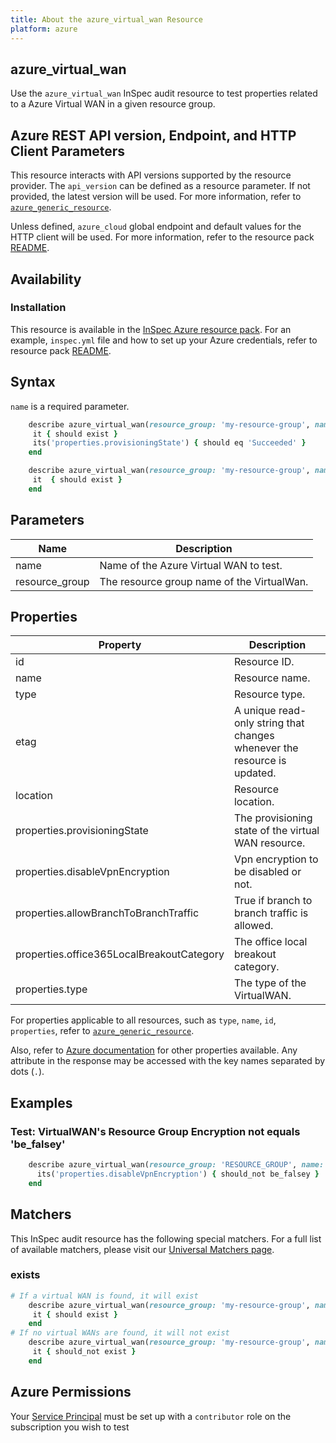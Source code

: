 ```yaml
---
title: About the azure_virtual_wan Resource
platform: azure
---
```


## azure_virtual_wan

Use the `azure_virtual_wan` InSpec audit resource to test properties related to a Azure Virtual WAN in a given resource group.

## Azure REST API version, Endpoint, and HTTP Client Parameters

This resource interacts with API versions supported by the resource provider. The `api_version` can be defined as a resource parameter. If not provided, the latest version will be used. For more information, refer to [`azure_generic_resource`](azure_generic_resource.md).

Unless defined, `azure_cloud` global endpoint and default values for the HTTP client will be used. For more information, refer to the resource pack [README](../../README.md).

## Availability

### Installation

This resource is available in the [InSpec Azure resource pack](https://github.com/inspec/inspec-azure). For an example, `inspec.yml` file and how to set up your Azure credentials, refer to resource pack [README](../../README.md#Service-Principal).

## Syntax

`name` is a required parameter.

```ruby
    describe azure_virtual_wan(resource_group: 'my-resource-group', name: 'default-wan') do
     it { should exist }
     its('properties.provisioningState') { should eq 'Succeeded' }
    end
```

```ruby
    describe azure_virtual_wan(resource_group: 'my-resource-group', name: 'default-wan') do
     it  { should exist }
    end
```

## Parameters

| Name           | Description                                                                      |
|----------------|----------------------------------------------------------------------------------|
| name           | Name of the Azure Virtual WAN to test.                                            |
| resource_group | The resource group name of the VirtualWan.                                       |

## Properties

| Property                      | Description                                                       |
|-------------------------------|-------------------------------------------------------------------|
| id                            | Resource ID.                                                      |
| name                          | Resource name.                                                    |
| type                          | Resource type.                                                    |
| etag                          | A unique read-only string that changes whenever the resource is updated. |
| location                      | Resource location.                                                |
| properties.provisioningState  | The provisioning state of the virtual WAN resource.               |
| properties.disableVpnEncryption| Vpn encryption to be disabled or not.                            |
| properties.allowBranchToBranchTraffic   | True if branch to branch traffic is allowed.            |
| properties.office365LocalBreakoutCategory| The office local breakout category.                    |
| properties.type               |  The type of the VirtualWAN.                                      |

For properties applicable to all resources, such as `type`, `name`, `id`, `properties`, refer to [`azure_generic_resource`](azure_generic_resource.md#properties).

Also, refer to [Azure documentation](https://docs.microsoft.com/en-us/rest/api/virtualwan/virtual-wans/get) for other properties available.
Any attribute in the response may be accessed with the key names separated by dots (`.`).

## Examples

### Test: VirtualWAN's Resource Group Encryption not equals 'be_falsey'

```ruby
    describe azure_virtual_wan(resource_group: 'RESOURCE_GROUP', name: 'DEFAULT_WAN') do
      its('properties.disableVpnEncryption') { should_not be_falsey }
    end
```

## Matchers

This InSpec audit resource has the following special matchers. For a full list of available matchers, please visit our [Universal Matchers page](/inspec/matchers/).

### exists

```ruby
# If a virtual WAN is found, it will exist
    describe azure_virtual_wan(resource_group: 'my-resource-group', name: 'default-wan') do
     it { should exist }
    end
# If no virtual WANs are found, it will not exist
    describe azure_virtual_wan(resource_group: 'my-resource-group', name: 'default-wan') do
     it { should_not exist }
    end
```

## Azure Permissions

Your [Service Principal](https://docs.microsoft.com/en-us/azure/azure-resource-manager/resource-group-create-service-principal-portal) must be set up with a `contributor` role on the subscription you wish to test

